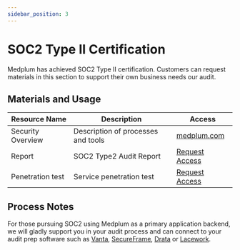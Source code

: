 ```yaml
---
sidebar_position: 3
---
```


# SOC2 Type II Certification

Medplum has achieved SOC2 Type II certification. Customers can request materials in this section to support their own business needs our audit.

## Materials and Usage

| Resource Name     | Description                        | Access                                                                                                  |
| ----------------- | ---------------------------------- | ------------------------------------------------------------------------------------------------------- |
| Security Overview | Description of processes and tools | [medplum.com](https://www.medplum.com/security)                                                         |
| Report            | SOC2 Type2 Audit Report            | [Request Access](https://drive.google.com/file/d/1Fcok6rqbd8LMsfZ256cBHwj8sntBTt2I/view?usp=drive_link) |
| Penetration test  | Service penetration test           | [Request Access](https://drive.google.com/file/d/1o1ftjmxUm_tFAl3VsKm-eOl1rUnRxeO_/view?usp=sharing)    |

## Process Notes

For those pursuing SOC2 using Medplum as a primary application backend, we will gladly support you in your audit process and can connect to your audit prep software such as [Vanta](https://www.vanta.com/), [SecureFrame](https://secureframe.com/), [Drata](https://drata.com/) or [Lacework](https://www.lacework.com/).
